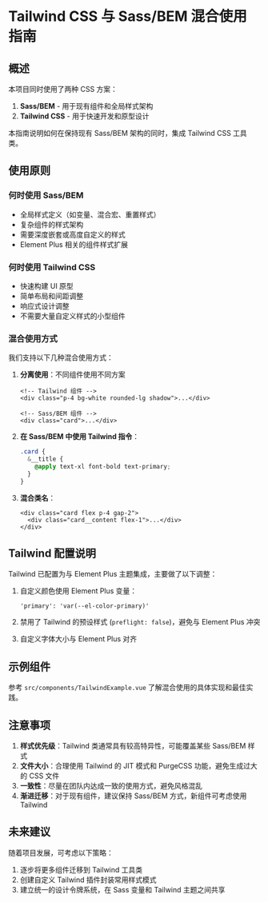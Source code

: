 # Tailwind CSS 与 Sass/BEM 混合使用指南

## 概述

本项目同时使用了两种 CSS 方案：
1. **Sass/BEM** - 用于现有组件和全局样式架构
2. **Tailwind CSS** - 用于快速开发和原型设计

本指南说明如何在保持现有 Sass/BEM 架构的同时，集成 Tailwind CSS 工具类。

## 使用原则

### 何时使用 Sass/BEM

- 全局样式定义（如变量、混合宏、重置样式）
- 复杂组件的样式架构
- 需要深度嵌套或高度自定义的样式
- Element Plus 相关的组件样式扩展

### 何时使用 Tailwind CSS

- 快速构建 UI 原型
- 简单布局和间距调整
- 响应式设计调整
- 不需要大量自定义样式的小型组件

### 混合使用方式

我们支持以下几种混合使用方式：

1. **分离使用**：不同组件使用不同方案
   ```vue
   <!-- Tailwind 组件 -->
   <div class="p-4 bg-white rounded-lg shadow">...</div>

   <!-- Sass/BEM 组件 -->
   <div class="card">...</div>
   ```

2. **在 Sass/BEM 中使用 Tailwind 指令**：
   ```scss
   .card {
     &__title {
       @apply text-xl font-bold text-primary;
     }
   }
   ```

3. **混合类名**：
   ```vue
   <div class="card flex p-4 gap-2">
     <div class="card__content flex-1">...</div>
   </div>
   ```

## Tailwind 配置说明

Tailwind 已配置为与 Element Plus 主题集成，主要做了以下调整：

1. 自定义颜色使用 Element Plus 变量：
   ```
   'primary': 'var(--el-color-primary)'
   ```

2. 禁用了 Tailwind 的预设样式 (`preflight: false`)，避免与 Element Plus 冲突

3. 自定义字体大小与 Element Plus 对齐

## 示例组件

参考 `src/components/TailwindExample.vue` 了解混合使用的具体实现和最佳实践。

## 注意事项

1. **样式优先级**：Tailwind 类通常具有较高特异性，可能覆盖某些 Sass/BEM 样式
2. **文件大小**：合理使用 Tailwind 的 JIT 模式和 PurgeCSS 功能，避免生成过大的 CSS 文件
3. **一致性**：尽量在团队内达成一致的使用方式，避免风格混乱
4. **渐进迁移**：对于现有组件，建议保持 Sass/BEM 方式，新组件可考虑使用 Tailwind

## 未来建议

随着项目发展，可考虑以下策略：

1. 逐步将更多组件迁移到 Tailwind 工具类
2. 创建自定义 Tailwind 插件封装常用样式模式
3. 建立统一的设计令牌系统，在 Sass 变量和 Tailwind 主题之间共享 
